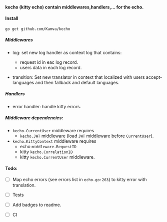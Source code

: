 #### kecho (kitty echo) contain middlewares,handlers,... for the echo.

#### Install
```
go get github.com/Kamva/kecho
```

##### Middlewares
* log: set new log handler as context log that contains:
    - request id in eac log record.
    - users data in each log record.

* transltion: Set new translator in context that localized with
users accept-languages and then fallback and default languages.


##### Handlers
* error handler: handle kitty errors.
    
##### Middleware dependencies:
* `kecho.CurrentUser` middleware requires
    - `kecho.JWT` middleware (load `JWT` middleware before `CurrentUser`).
* `kecho.KittyContext` middleware requires 
    - echo `middleware.RequestID`
    - kitty `kecho.CorrelationID`
    - kitty `kecho.CurrentUser` middleware.
    

#### Todo:
- [ ] Map echo errors (see errors list in `echo.go:263`) to kitty error with translation.
- [ ] Tests
- [ ] Add badges to readme.
- [ ] CI 

